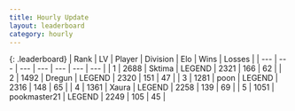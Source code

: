 ```yaml
---
title: Hourly Update
layout: leaderboard
category: hourly
---
```


{: .leaderboard}
| Rank | LV | Player | Division | Elo | Wins | Losses |
| --- | --- | --- | --- | --- | --- | --- |
| <span data-change="0">1</span> | 2688 | <span title="ID: 353063">Sktima</span> | LEGEND | <span data-change="0">2321</span> | <span data-change="0">166</span> | <span data-change="0">62</span> |
| <span data-change="0">2</span> | 1492 | <span title="ID: 337810">Dregun</span> | LEGEND | <span data-change="2">2320</span> | <span data-change="1">151</span> | <span data-change="0">47</span> |
| <span data-change="0">3</span> | 1281 | <span title="ID: 540690">poon</span> | LEGEND | <span data-change="5">2316</span> | <span data-change="1">148</span> | <span data-change="0">65</span> |
| <span data-change="0">4</span> | 1361 | <span title="ID: 200908">Xaura</span> | LEGEND | <span data-change="4">2258</span> | <span data-change="1">139</span> | <span data-change="0">69</span> |
| <span data-change="0">5</span> | 1051 | <span title="ID: 652474">pookmaster21</span> | LEGEND | <span data-change="0">2249</span> | <span data-change="0">105</span> | <span data-change="0">45</span> |